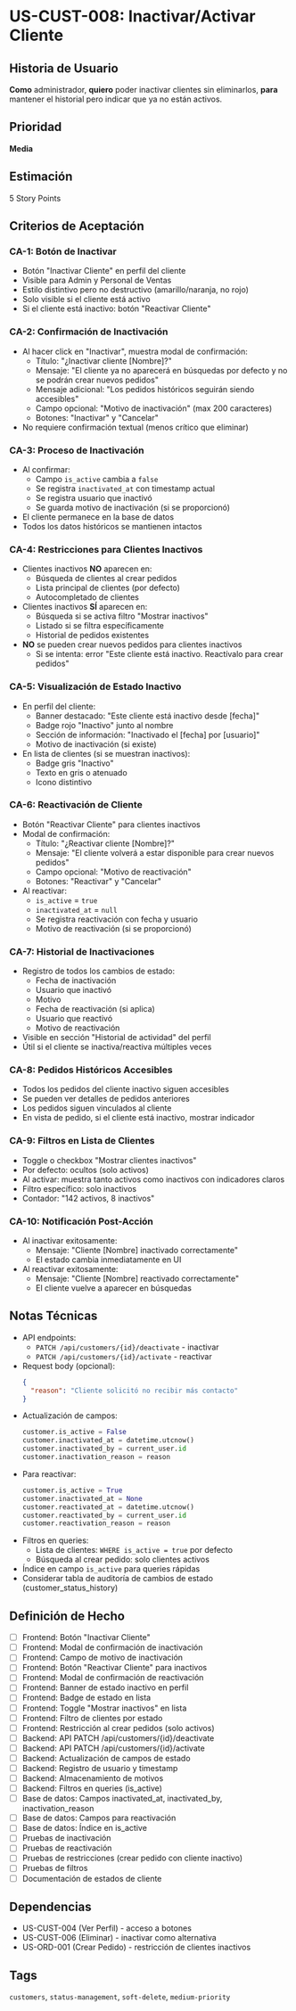 # US-CUST-008: Inactivar/Activar Cliente

## Historia de Usuario
**Como** administrador,
**quiero** poder inactivar clientes sin eliminarlos,
**para** mantener el historial pero indicar que ya no están activos.

## Prioridad
**Media**

## Estimación
5 Story Points

## Criterios de Aceptación

### CA-1: Botón de Inactivar
- Botón "Inactivar Cliente" en perfil del cliente
- Visible para Admin y Personal de Ventas
- Estilo distintivo pero no destructivo (amarillo/naranja, no rojo)
- Solo visible si el cliente está activo
- Si el cliente está inactivo: botón "Reactivar Cliente"

### CA-2: Confirmación de Inactivación
- Al hacer click en "Inactivar", muestra modal de confirmación:
  - Título: "¿Inactivar cliente [Nombre]?"
  - Mensaje: "El cliente ya no aparecerá en búsquedas por defecto y no se podrán crear nuevos pedidos"
  - Mensaje adicional: "Los pedidos históricos seguirán siendo accesibles"
  - Campo opcional: "Motivo de inactivación" (max 200 caracteres)
  - Botones: "Inactivar" y "Cancelar"
- No requiere confirmación textual (menos crítico que eliminar)

### CA-3: Proceso de Inactivación
- Al confirmar:
  - Campo `is_active` cambia a `false`
  - Se registra `inactivated_at` con timestamp actual
  - Se registra usuario que inactivó
  - Se guarda motivo de inactivación (si se proporcionó)
- El cliente permanece en la base de datos
- Todos los datos históricos se mantienen intactos

### CA-4: Restricciones para Clientes Inactivos
- Clientes inactivos **NO** aparecen en:
  - Búsqueda de clientes al crear pedidos
  - Lista principal de clientes (por defecto)
  - Autocompletado de clientes
- Clientes inactivos **SÍ** aparecen en:
  - Búsqueda si se activa filtro "Mostrar inactivos"
  - Listado si se filtra específicamente
  - Historial de pedidos existentes
- **NO** se pueden crear nuevos pedidos para clientes inactivos
  - Si se intenta: error "Este cliente está inactivo. Reactívalo para crear pedidos"

### CA-5: Visualización de Estado Inactivo
- En perfil del cliente:
  - Banner destacado: "Este cliente está inactivo desde [fecha]"
  - Badge rojo "Inactivo" junto al nombre
  - Sección de información: "Inactivado el [fecha] por [usuario]"
  - Motivo de inactivación (si existe)
- En lista de clientes (si se muestran inactivos):
  - Badge gris "Inactivo"
  - Texto en gris o atenuado
  - Icono distintivo

### CA-6: Reactivación de Cliente
- Botón "Reactivar Cliente" para clientes inactivos
- Modal de confirmación:
  - Título: "¿Reactivar cliente [Nombre]?"
  - Mensaje: "El cliente volverá a estar disponible para crear nuevos pedidos"
  - Campo opcional: "Motivo de reactivación"
  - Botones: "Reactivar" y "Cancelar"
- Al reactivar:
  - `is_active` = `true`
  - `inactivated_at` = `null`
  - Se registra reactivación con fecha y usuario
  - Motivo de reactivación (si se proporcionó)

### CA-7: Historial de Inactivaciones
- Registro de todos los cambios de estado:
  - Fecha de inactivación
  - Usuario que inactivó
  - Motivo
  - Fecha de reactivación (si aplica)
  - Usuario que reactivó
  - Motivo de reactivación
- Visible en sección "Historial de actividad" del perfil
- Útil si el cliente se inactiva/reactiva múltiples veces

### CA-8: Pedidos Históricos Accesibles
- Todos los pedidos del cliente inactivo siguen accesibles
- Se pueden ver detalles de pedidos anteriores
- Los pedidos siguen vinculados al cliente
- En vista de pedido, si el cliente está inactivo, mostrar indicador

### CA-9: Filtros en Lista de Clientes
- Toggle o checkbox "Mostrar clientes inactivos"
- Por defecto: ocultos (solo activos)
- Al activar: muestra tanto activos como inactivos con indicadores claros
- Filtro específico: solo inactivos
- Contador: "142 activos, 8 inactivos"

### CA-10: Notificación Post-Acción
- Al inactivar exitosamente:
  - Mensaje: "Cliente [Nombre] inactivado correctamente"
  - El estado cambia inmediatamente en UI
- Al reactivar exitosamente:
  - Mensaje: "Cliente [Nombre] reactivado correctamente"
  - El cliente vuelve a aparecer en búsquedas

## Notas Técnicas
- API endpoints:
  - `PATCH /api/customers/{id}/deactivate` - inactivar
  - `PATCH /api/customers/{id}/activate` - reactivar
- Request body (opcional):
  ```json
  {
    "reason": "Cliente solicitó no recibir más contacto"
  }
  ```
- Actualización de campos:
  ```python
  customer.is_active = False
  customer.inactivated_at = datetime.utcnow()
  customer.inactivated_by = current_user.id
  customer.inactivation_reason = reason
  ```
- Para reactivar:
  ```python
  customer.is_active = True
  customer.inactivated_at = None
  customer.reactivated_at = datetime.utcnow()
  customer.reactivated_by = current_user.id
  customer.reactivation_reason = reason
  ```
- Filtros en queries:
  - Lista de clientes: `WHERE is_active = true` por defecto
  - Búsqueda al crear pedido: solo clientes activos
- Índice en campo `is_active` para queries rápidas
- Considerar tabla de auditoría de cambios de estado (customer_status_history)

## Definición de Hecho
- [ ] Frontend: Botón "Inactivar Cliente"
- [ ] Frontend: Modal de confirmación de inactivación
- [ ] Frontend: Campo de motivo de inactivación
- [ ] Frontend: Botón "Reactivar Cliente" para inactivos
- [ ] Frontend: Modal de confirmación de reactivación
- [ ] Frontend: Banner de estado inactivo en perfil
- [ ] Frontend: Badge de estado en lista
- [ ] Frontend: Toggle "Mostrar inactivos" en lista
- [ ] Frontend: Filtro de clientes por estado
- [ ] Frontend: Restricción al crear pedidos (solo activos)
- [ ] Backend: API PATCH /api/customers/{id}/deactivate
- [ ] Backend: API PATCH /api/customers/{id}/activate
- [ ] Backend: Actualización de campos de estado
- [ ] Backend: Registro de usuario y timestamp
- [ ] Backend: Almacenamiento de motivos
- [ ] Backend: Filtros en queries (is_active)
- [ ] Base de datos: Campos inactivated_at, inactivated_by, inactivation_reason
- [ ] Base de datos: Campos para reactivación
- [ ] Base de datos: Índice en is_active
- [ ] Pruebas de inactivación
- [ ] Pruebas de reactivación
- [ ] Pruebas de restricciones (crear pedido con cliente inactivo)
- [ ] Pruebas de filtros
- [ ] Documentación de estados de cliente

## Dependencias
- US-CUST-004 (Ver Perfil) - acceso a botones
- US-CUST-006 (Eliminar) - inactivar como alternativa
- US-ORD-001 (Crear Pedido) - restricción de clientes inactivos

## Tags
`customers`, `status-management`, `soft-delete`, `medium-priority`
